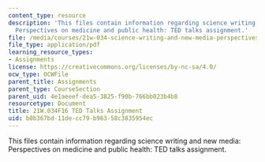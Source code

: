 ```yaml
---
content_type: resource
description: 'This files contain information regarding science writing and new media:
  Perspectives on medicine and public health: TED talks assignment.'
file: /media/courses/21w-034-science-writing-and-new-media-perspectives-on-medicine-and-public-health-fall-2016/b0b367bd11decc79b96358c3835954ec_MIT21W_034F16_TalkAsign.pdf
file_type: application/pdf
learning_resource_types:
- Assignments
license: https://creativecommons.org/licenses/by-nc-sa/4.0/
ocw_type: OCWFile
parent_title: Assignments
parent_type: CourseSection
parent_uid: 4e1aeeef-dea5-3825-f90b-766bb023b4b8
resourcetype: Document
title: 21W.034F16 TED Talks Assignment
uid: b0b367bd-11de-cc79-b963-58c3835954ec
---
```

This files contain information regarding science writing and new media: Perspectives on medicine and public health: TED talks assignment.